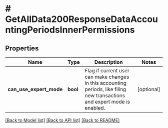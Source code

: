 # # GetAllData200ResponseDataAccountingPeriodsInnerPermissions

## Properties

Name | Type | Description | Notes
------------ | ------------- | ------------- | -------------
**can_use_expert_mode** | **bool** | Flag if current user can make changes in this accounting periods, like filing new transactions and expert mode is enabled. | [optional]

[[Back to Model list]](../../README.md#models) [[Back to API list]](../../README.md#endpoints) [[Back to README]](../../README.md)
